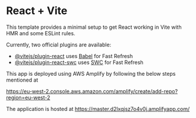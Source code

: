 # React + Vite

This template provides a minimal setup to get React working in Vite with HMR and some ESLint rules.

Currently, two official plugins are available:

- [@vitejs/plugin-react](https://github.com/vitejs/vite-plugin-react/blob/main/packages/plugin-react/README.md) uses [Babel](https://babeljs.io/) for Fast Refresh
- [@vitejs/plugin-react-swc](https://github.com/vitejs/vite-plugin-react-swc) uses [SWC](https://swc.rs/) for Fast Refresh



This app is deployed using AWS Amplify by following the below steps
 mentioned at 

https://eu-west-2.console.aws.amazon.com/amplify/create/add-repo?region=eu-west-2


The application is hosted at https://master.d2lxqjsz7o4v0j.amplifyapp.com/


